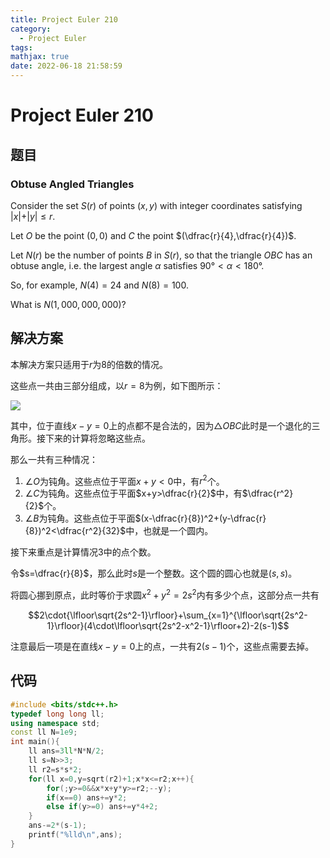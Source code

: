 ```yaml
---
title: Project Euler 210
category:
  - Project Euler
tags:
mathjax: true
date: 2022-06-18 21:58:59
---
```


<escape><!-- more --></escape>

# Project Euler 210

## 题目

### Obtuse Angled Triangles

Consider the set $S(r)$ of points $(x,y)$ with integer coordinates satisfying |$x| + |y| \le r$.

Let $O$ be the point $(0,0)$ and $C$ the point $(\dfrac{r}{4},\dfrac{r}{4})$.

Let $N(r)$ be the number of points $B$ in $S(r)$, so that the triangle $OBC$ has an obtuse angle, i.e. the largest angle $\alpha$ satisfies $90°<\alpha<180°$.

So, for example, $N(4)=24$ and $N(8)=100$.

What is $N(1,000,000,000)$?

## 解决方案

本解决方案只适用于$r$为$8$的倍数的情况。

这些点一共由三部分组成，以$r=8$为例，如下图所示：

![](../images/p210-1.png)

其中，位于直线$x-y=0$上的点都不是合法的，因为$\triangle OBC$此时是一个退化的三角形。接下来的计算将忽略这些点。

那么一共有三种情况：

1. $\angle O$为钝角。这些点位于平面$x+y<0$中，有$r^2$个。
2. $\angle C$为钝角。这些点位于平面$x+y>\dfrac{r}{2}$中，有$\dfrac{r^2}{2}$个。
3. $\angle B$为钝角。这些点位于平面$(x-\dfrac{r}{8})^2+(y-\dfrac{r}{8})^2<\dfrac{r^2}{32}$中，也就是一个圆内。

接下来重点是计算情况3中的点个数。

令$s=\dfrac{r}{8}$，那么此时$s$是一个整数。这个圆的圆心也就是$(s,s)$。

将圆心挪到原点，此时等价于求圆$x^2+y^2=2s^2$内有多少个点，这部分点一共有

$$2\cdot{\lfloor\sqrt{2s^2-1}\rfloor}+\sum_{x=1}^{\lfloor\sqrt{2s^2-1}\rfloor}(4\cdot\lfloor\sqrt{2s^2-x^2-1}\rfloor+2)-2(s-1)$$

注意最后一项是在直线$x-y=0$上的点，一共有$2(s-1)$个，这些点需要去掉。

## 代码

```C++
#include <bits/stdc++.h>
typedef long long ll;
using namespace std;
const ll N=1e9;
int main(){
    ll ans=3ll*N*N/2;
    ll s=N>>3;
    ll r2=s*s*2;
    for(ll x=0,y=sqrt(r2)+1;x*x<=r2;x++){
        for(;y>=0&&x*x+y*y>=r2;--y);
        if(x==0) ans+=y*2;
        else if(y>=0) ans+=y*4+2;
    }
    ans-=2*(s-1);
    printf("%lld\n",ans);
}
```
